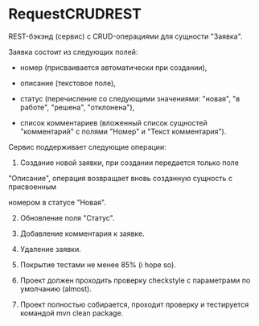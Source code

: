 # RequestCRUDREST
REST-бэкэнд (сервис) с CRUD-операциями для сущности "Заявка".

Заявка состоит из следующих полей:

- номер (присваивается автоматически при создании),

- описание (текстовое поле),

- статус (перечисление со следующими значениями: "новая", "в работе", "решена", "отклонена"),

- список комментариев (вложенный список сущностей "комментарий" с полями "Номер" и "Текст комментария").

 

Сервис поддерживает следующие операции:

1. Создание новой заявки, при создании передается только поле

"Описание", операция возвращает вновь созданную сущность с присвоенным

номером в статусе "Новая".

2. Обновление поля "Статус".

3. Добавление комментария к заявке.

4. Удаление заявки.

5. Покрытие тестами не менее 85% (i hope so).

6. Проект должен проходить проверку checkstyle  с параметрами по умолчанию (almost).

7. Проект полностью собираeтся, проходит проверку и тестируется командой mvn clean package.
